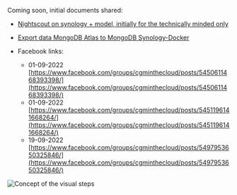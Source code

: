Coming soon, initial documents shared:

- [Nightscout on synology + model, initially for the technically minded only](https://docs.google.com/document/d/1WWq6f_U2BSs3A_Ij312M5OmXCH-BaIxdC6FY3NenlzY/edit)

- [Export data MongoDB Atlas to MongoDB Synology-Docker](https://docs.google.com/document/d/1dHswtf6j4xmX0cwDUpUPJIAymSqQyaWnwocKpEkkA_A/)

- Facebook links:
  - 01-09-2022 [https://www.facebook.com/groups/cgminthecloud/posts/5450611468393398/](https://www.facebook.com/groups/cgminthecloud/posts/5450611468393398/)
  - 01-09-2022 [https://www.facebook.com/groups/cgminthecloud/posts/5451196141668264/](https://www.facebook.com/groups/cgminthecloud/posts/5451196141668264/)
  - 19-09-2022 [https://www.facebook.com/groups/cgminthecloud/posts/5497953650325846/](https://www.facebook.com/groups/cgminthecloud/posts/5497953650325846/)

![Concept of the visual steps](../img/Self-host-Nightscout-v0.3-drawio.png)

